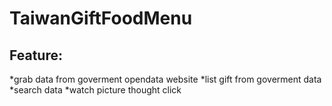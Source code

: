 # TaiwanGiftFoodMenu  
## Feature:  
*grab data from goverment opendata website
*list gift from goverment data
*search data
*watch picture thought click

